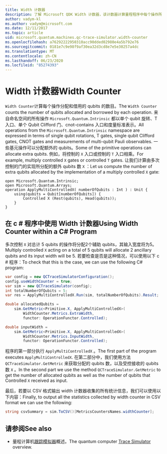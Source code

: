 ```yaml
---
title: Width 计数器
description: 了解 Microsoft QDK Width 计数器，该计数器计算量程程序中每个操作所分配和借用的 qubits 数量。
author: vadym-kl
ms.author: vadym@microsoft.com
ms.date: 12/11/2017
ms.topic: article
uid: microsoft.quantum.machines.qc-trace-simulator.width-counter
ms.openlocfilehash: a76292222950310acc90dded02980e4a5b792e76
ms.sourcegitcommit: 0181e7c9e98f9af30ea32d3cd8e7e5e30257a4dc
ms.translationtype: MT
ms.contentlocale: zh-CN
ms.lasthandoff: 06/23/2020
ms.locfileid: "85274393"
---
```

# <a name="width-counter"></a><span data-ttu-id="03483-103">Width 计数器</span><span class="sxs-lookup"><span data-stu-id="03483-103">Width Counter</span></span>

<span data-ttu-id="03483-104">`Width Counter`计算每个操作分配和借用的 qubits 的数目。</span><span class="sxs-lookup"><span data-stu-id="03483-104">The `Width Counter` counts the number of qubits allocated and borrowed by each operation.</span></span>
<span data-ttu-id="03483-105">来自命名空间的所有操作 `Microsoft.Quantum.Intrinsic` 都以单个 qubit 旋转、T 入口、单个 Qubit Clifford 门、cnot-contains 入口和度量标准表示。</span><span class="sxs-lookup"><span data-stu-id="03483-105">All operations from the `Microsoft.Quantum.Intrinsic` namespace are expressed in terms of single qubit rotations, T gates, single qubit Clifford gates, CNOT gates and measurements of multi-qubit Pauli observables.</span></span> <span data-ttu-id="03483-106">一些基元操作可以分配额外的 qubits。</span><span class="sxs-lookup"><span data-stu-id="03483-106">Some of the primitive operations can allocate extra qubits.</span></span> <span data-ttu-id="03483-107">例如，将控制的 `X` 入口或控制的 `T` 入口相乘。</span><span class="sxs-lookup"><span data-stu-id="03483-107">For example, multiply controlled `X` gates or controlled `T` gates.</span></span> <span data-ttu-id="03483-108">让我们计算由多次控制的门的实现所分配的额外 qubits 数 `X` ：</span><span class="sxs-lookup"><span data-stu-id="03483-108">Let us compute the number of extra qubits allocated by the implementation of a multiply controlled `X` gate:</span></span>

```qsharp
open Microsoft.Quantum.Intrinsic;
open Microsoft.Quantum.Arrays;
operation ApplyMultiControlledX( numberOfQubits : Int ) : Unit {
    using(qubits = Qubit[numberOfQubits]) {
        Controlled X (Rest(qubits), Head(qubits));
    } 
}
```

## <a name="using-width-counter-within-a-c-program"></a><span data-ttu-id="03483-109">在 c # 程序中使用 Width 计数器</span><span class="sxs-lookup"><span data-stu-id="03483-109">Using Width Counter within a C# Program</span></span>

<span data-ttu-id="03483-110">多次控制 `X` 对总计 5 qubits 的操作将分配2个辅助 qubits，其输入宽度将为5。</span><span class="sxs-lookup"><span data-stu-id="03483-110">Multiply controlled `X` acting on a total of 5 qubits will allocate 2 ancillary qubits and its input width will be 5.</span></span> <span data-ttu-id="03483-111">若要检查是否是这种情况，可以使用以下 c # 程序：</span><span class="sxs-lookup"><span data-stu-id="03483-111">To check that this is the case, we can use the following C# program:</span></span>

```csharp 
var config = new QCTraceSimulatorConfiguration();
config.useWidthCounter = true;
var sim = new QCTraceSimulator(config);
int totalNumberOfQubits = 5;
var res = ApplyMultiControlledX.Run(sim, totalNumberOfQubits).Result;

double allocatedQubits = 
    sim.GetMetric<Primitive.X, ApplyMultiControlledX>(
        WidthCounter.Metrics.ExtraWidth,
        functor: OperationFunctor.Controlled); 

double inputWidth =
    sim.GetMetric<Primitive.X, ApplyMultiControlledX>(
        WidthCounter.Metrics.InputWidth,
        functor: OperationFunctor.Controlled);
```

<span data-ttu-id="03483-112">程序的第一部分执行 `ApplyMultiControlledX` 。</span><span class="sxs-lookup"><span data-stu-id="03483-112">The first part of the program executes `ApplyMultiControlledX`.</span></span> <span data-ttu-id="03483-113">在第二部分中，我们使用方法 `QCTraceSimulator.GetMetric` 来获取分配的 qubits 数，以及受控接收的 qubits 数 `X` 。</span><span class="sxs-lookup"><span data-stu-id="03483-113">In the second part we use the method `QCTraceSimulator.GetMetric` to get the number of allocated qubits as well as the number of qubits that Controlled `X` received as input.</span></span> 

<span data-ttu-id="03483-114">最后，若要以 CSV 格式输出 width 计数器收集的所有统计信息，我们可以使用以下内容：</span><span class="sxs-lookup"><span data-stu-id="03483-114">Finally, to output all the statistics collected by width counter in CSV format we can use the following:</span></span>
```csharp
string csvSummary = sim.ToCSV()[MetricsCountersNames.widthCounter];
```

## <a name="see-also"></a><span data-ttu-id="03483-115">请参阅</span><span class="sxs-lookup"><span data-stu-id="03483-115">See also</span></span> ##

- <span data-ttu-id="03483-116">量程计算机[跟踪模拟器](xref:microsoft.quantum.machines.qc-trace-simulator.intro)概述。</span><span class="sxs-lookup"><span data-stu-id="03483-116">The quantum computer [Trace Simulator](xref:microsoft.quantum.machines.qc-trace-simulator.intro) overview.</span></span>

